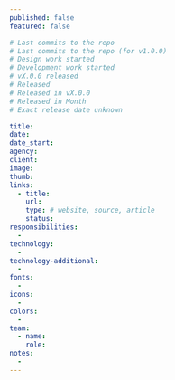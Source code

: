```yaml
---
published: false
featured: false

# Last commits to the repo
# Last commits to the repo (for v1.0.0)
# Design work started
# Development work started
# vX.0.0 released
# Released
# Released in vX.0.0
# Released in Month
# Exact release date unknown

title:
date:
date_start:
agency:
client:
image:
thumb:
links:
  - title:
    url:
    type: # website, source, article
    status:
responsibilities:
  -
technology:
  -
technology-additional:
  -
fonts:
  -
icons:
  -
colors:
  -
team:
  - name:
    role:
notes:
  -
---
```

